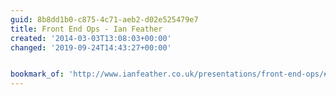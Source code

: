 ```yaml
---
guid: 8b8dd1b0-c875-4c71-aeb2-d02e525479e7
title: Front End Ops - Ian Feather
created: '2014-03-03T13:08:03+00:00'
changed: '2019-09-24T14:43:27+00:00'


bookmark_of: 'http://www.ianfeather.co.uk/presentations/front-end-ops/#/t0-begin'
---
```




